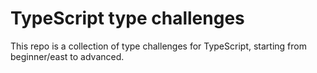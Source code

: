 # TypeScript type challenges

This repo is a collection of type challenges for TypeScript, starting from beginner/east to advanced.

